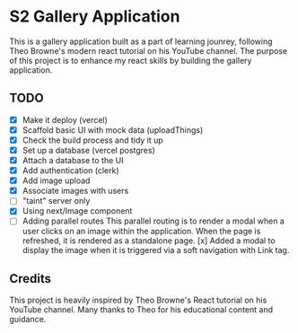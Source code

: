 # S2 Gallery Application

This is a gallery application built as a part of learning jounrey, following Theo Browne's modern react tutorial on his YouTube channel. The purpose of this project is to enhance my react skills by building the gallery application.

## TODO

- [x] Make it deploy (vercel)
- [x] Scaffold basic UI with mock data (uploadThings)
- [x] Check the build process and tidy it up
- [x] Set up a database (vercel postgres)
- [x] Attach a database to the UI
- [x] Add authentication (clerk)
- [x] Add image upload
- [x] Associate images with users
- [ ] "taint" server only
- [x] Using next/Image component
- [ ] Adding parallel routes
      This parallel routing is to render a modal when a user clicks on an image within the application.
      When the page is refreshed, it is rendered as a standalone page.
      [x] Added a modal to display the image when it is triggered via a soft navigation with Link tag.

## Credits

This project is heavily inspired by Theo Browne's React tutorial on his YouTube channel. Many thanks to Theo for his educational content and guidance.
